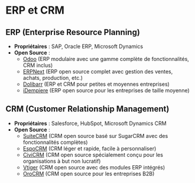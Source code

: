 # ERP et CRM

## ERP (Enterprise Resource Planning)
- **Propriétaires** : SAP, Oracle ERP, Microsoft Dynamics
- **Open Source** :
  - [Odoo](https://www.odoo.com/) (ERP modulaire avec une gamme complète de fonctionnalités, CRM inclus)
  - [ERPNext](https://erpnext.com/) (ERP open source complet avec gestion des ventes, achats, production, etc.)
  - [Dolibarr](https://www.dolibarr.org/) (ERP et CRM pour petites et moyennes entreprises)
  - [iDempiere](https://www.idempiere.org/) (ERP open source pour les entreprises de taille moyenne)
    

## CRM (Customer Relationship Management)
- **Propriétaires** : Salesforce, HubSpot, Microsoft Dynamics CRM
- **Open Source** :
  - [SuiteCRM](https://suitecrm.com/) (CRM open source basé sur SugarCRM avec des fonctionnalités complètes)
  - [EspoCRM](https://www.espocrm.com/) (CRM léger et rapide, facile à personnaliser)
  - [CiviCRM](https://civicrm.org/) (CRM open source spécialement conçu pour les organisations à but non lucratif)
  - [Vtiger](https://www.vtiger.com/open-source-crm/) (CRM open source avec des modules ERP intégrés)
  - [OroCRM](https://oroinc.com/orocrm/) (CRM open source pour les entreprises B2B)


